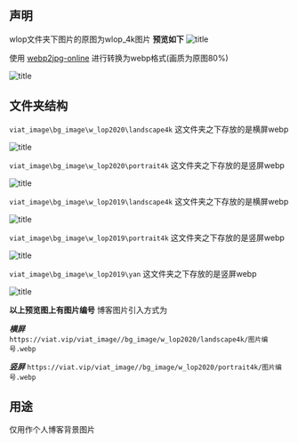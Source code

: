 ## 声明
wlop文件夹下图片的原图为wlop_4k图片
**预览如下**
![title](https://viat.vip/viat_image/cdn/git_image/example.png)

使用 [webp2jpg-online](https://renzhezhilu.gitee.io/webp2jpg-online/) 进行转换为webp格式(画质为原图80%) 

![title](https://cdn.jsdelivr.net/gh/renzhezhilu/webp2jpg-online/cdn/og_image2.png)

## 文件夹结构

`viat_image\bg_image\w_lop2020\landscape4k` 这文件夹之下存放的是横屏webp

![title](https://viat.vip/viat_image/cdn/git_image/2020landscape4k.jpg)

`viat_image\bg_image\w_lop2020\portrait4k` 这文件夹之下存放的是竖屏webp

![title](https://viat.vip/viat_image/cdn/git_image/2020portrait4k.jpg)

`viat_image\bg_image\w_lop2019\landscape4k` 这文件夹之下存放的是横屏webp

![title](https://viat.vip/viat_image/cdn/git_image/2019landscape4k.png)

`viat_image\bg_image\w_lop2019\portrait4k` 这文件夹之下存放的是竖屏webp

![title](https://viat.vip/viat_image/cdn/git_image/2019portrait4k.png)

`viat_image\bg_image\w_lop2019\yan` 这文件夹之下存放的是竖屏webp

![title](https://viat.vip/viat_image/cdn/git_image/yan.png)


**以上预览图上有图片编号**
博客图片引入方式为

***横屏***    
`https://viat.vip/viat_image//bg_image/w_lop2020/landscape4k/图片编号.webp`

***竖屏*** 
`https://viat.vip/viat_image//bg_image/w_lop2020/portrait4k/图片编号.webp`



## 用途
仅用作个人博客背景图片

